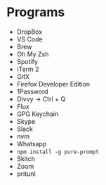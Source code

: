 # Programs

- DropBox
- VS Code
- Brew
- Oh My Zsh
- Spotify
- iTerm 2
- GitX
- Firefox Developer Edition
- 1Password
- Divvy -> Ctrl + Q
- Flux
- GPG Keychain
- Skype
- Slack
- nvm
- Whatsapp
- `npm install -g pure-prompt`
- Skitch
- Zoom
- pritunl

